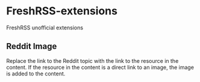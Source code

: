 # FreshRSS-extensions
FreshRSS unofficial extensions

## Reddit Image
Replace the link to the Reddit topic with the link to the resource in the content.
If the resource in the content is a direct link to an image, the image is added to
the content.